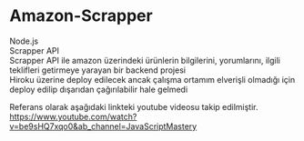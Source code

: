# Amazon-Scrapper

Node.js</br>
Scrapper API</br>
Scrapper API ile amazon üzerindeki ürünlerin bilgilerini, yorumlarını, ilgili teklifleri getirmeye yarayan bir backend projesi</br>
Hiroku üzerine deploy edilecek ancak çalışma ortamım elverişli olmadığı için deploy edilip dışarıdan çağırılabilir hale gelmedi</br>


Referans olarak aşağıdaki linkteki youtube videosu takip edilmiştir.</br>
https://www.youtube.com/watch?v=be9sHQ7xqo0&ab_channel=JavaScriptMastery</br>
